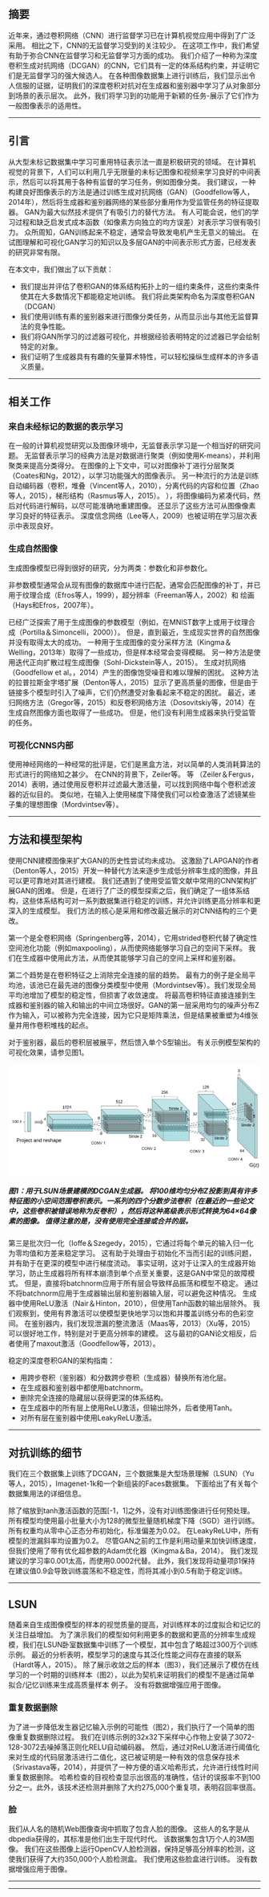 ## 摘要

近年来，通过卷积网络（CNN）进行监督学习已在计算机视觉应用中得到了广泛采用。 相比之下，CNN的无监督学习受到的关注较少。 在这项工作中，我们希望有助于弥合CNN在监督学习和无监督学习方面的成功。 我们介绍了一种称为深度卷积生成对抗网络（DCGAN）的CNN，它们具有一定的体系结构约束，并证明它们是无监督学习的强大候选人。 在各种图像数据集上进行训练后，我们显示出令人信服的证据，证明我们的深度卷积对抗对在生成器和鉴别器中学习了从对象部分到场景的表示层次。 此外，我们将学习到的功能用于新颖的任务-展示了它们作为一般图像表示的适用性。

---

## 引言

从大型未标记数据集中学习可重用特征表示法一直是积极研究的领域。 在计算机视觉的背景下，人们可以利用几乎无限量的未标记图像和视频来学习良好的中间表示，然后可以将其用于各种有监督的学习任务，例如图像分类。 我们建议，一种构建良好图像表示的方法是通过训练生成对抗网络（GAN）（Goodfellow等人，2014年），然后将生成器和鉴别器网络的某些部分重用作为受监管任务的特征提取器。  GAN为最大似然技术提供了有吸引力的替代方法。
有人可能会说，他们的学习过程和缺乏启发式成本函数（如像素方向独立的均方误差）对表示学习很有吸引力。 众所周知，GAN训练起来不稳定，通常会导致发电机产生无意义的输出。
在试图理解和可视化GAN学习的知识以及多层GAN的中间表示形式方面，已经发表的研究非常有限。

在本文中，我们做出了以下贡献：
- 我们提出并评估了卷积GAN的体系结构拓扑上的一组约束条件，这些约束条件使其在大多数情况下都能稳定地训练。 我们将此类架构命名为深度卷积GAN（DCGAN）
- 我们使用训练有素的鉴别器来进行图像分类任务，从而显示出与其他无监督算法的竞争性能。
- 我们将GAN所学习的过滤器可视化，并根据经验表明特定的过滤器已学会绘制特定的对象。
- 我们证明了生成器具有有趣的矢量算术特性，可以轻松操纵生成样本的许多语义质量。


---
## 相关工作

### 来自未经标记的数据的表示学习

在一般的计算机视觉研究以及图像环境中，无监督表示学习是一个相当好的研究问题。 无监督表示学习的经典方法是对数据进行聚类（例如使用K-means），并利用聚类来提高分类得分。 在图像的上下文中，可以对图像补丁进行分层聚类（Coates和Ng，2012），以学习功能强大的图像表示。 另一种流行的方法是训练自动编码器（卷积，堆叠（Vincent等人，2010），分离代码的内容和位置（Zhao等人，2015），梯形结构（Rasmus等人，2015）。  ），将图像编码为紧凑代码，然后对代码进行解码，以尽可能准确地重建图像。 还显示了这些方法可从图像像素学习良好的特征表示。 深度信念网络（Lee等人，2009）也被证明在学习层次表示中表现良好。

### 生成自然图像

生成图像模型已得到很好的研究，分为两类：参数化和非参数化。

非参数模型通常会从现有图像的数据库中进行匹配，通常会匹配图像的补丁，并已用于纹理合成（Efros等人，1999），超分辨率（Freeman等人，2002）和 绘画（Hays和Efros，2007年）。

已经广泛探索了用于生成图像的参数模型（例如，在MNIST数字上或用于纹理合成（Portilla＆Simoncelli，2000））。 但是，直到最近，生成现实世界的自然图像并没有取得太大的成功。 一种用于生成图像的变分采样方法（Kingma＆Welling，2013年）取得了一些成功，但是样本经常会变得模糊。 另一种方法是使用迭代正向扩散过程生成图像（Sohl-Dickstein等人，2015）。 生成对抗网络（Goodfellow et al。，2014）产生的图像饱受噪音和难以理解的困扰。 这种方法的拉普拉斯金字塔扩展（Denton等人，2015）显示了更高质量的图像，但是由于链接多个模型时引入了噪声，它们仍然遭受对象看起来不稳定的困扰。 最近，递归网络方法（Gregor等，2015）和反卷积网络方法（Dosovitskiy等，2014）在生成自然图像方面也取得了一些成功。 但是，他们没有利用生成器来执行受监管的任务。

### 可视化CNNS内部

使用神经网络的一种经常的批评是，它们是黑盒方法，对以简单的人类消耗算法的形式进行的网络知之甚少。 在CNN的背景下，Zeiler等。 等 （Zeiler＆Fergus，2014）表明，通过使用反卷积并过滤最大激活量，可以找到网络中每个卷积滤波器的近似目的。 类似地，在输入上使用梯度下降使我们可以检查激活了滤镜某些子集的理想图像（Mordvintsev等）。


---
## 方法和模型架构



使用CNN建模图像来扩大GAN的历史性尝试均未成功。 这激励了LAPGAN的作者（Denton等人，2015）开发一种替代方法来逐步生成低分辨率生成的图像，并且可以更可靠地对其进行建模。 我们还遇到了使用受监管文献中常用的CNN架构扩展GAN的困难。 但是，在进行了广泛的模型探索之后，我们确定了一组体系结构，这些体系结构可对一系列数据集进行稳定的训练，并允许训练更高分辨率和更深入的生成模型。
我们方法的核心是采用和修改最近展示的对CNN结构的三个更改。

第一个是全卷积网络（Springenberg等，2014），它用strided卷积代替了确定性空间池化功能（例如maxpooling），从而使网络能够学习自己的空间下采样。 我们在生成器中使用此方法，从而使其能够学习自己的空间上采样和鉴别器。

第二个趋势是在卷积特征之上消除完全连接的层的趋势。
最有力的例子是全局平均池，该池已在最先进的图像分类模型中使用（Mordvintsev等）。我们发现全局平均池增加了模型的稳定性，但损害了收敛速度。 将最高卷积特征直接连接到生成器和鉴别器的输入和输出的中间立场很好。GAN的第一层采用均匀的噪声分布Z作为输入，可以被称为完全连接，因为它只是矩阵乘法，但是结果被重塑为4维张量并用作卷积堆栈的起点。

对于鉴别器，最后的卷积层被展平，然后馈入单个S型输出。 有关示例模型架构的可视化效果，请参见图1。

![](图1.png)

##### 图1：用于LSUN场景建模的DCGAN生成器。 将100维均匀分布Z投影到具有许多特征图的小空间范围卷积表示。一系列的四个分数步法卷积（在最近的一些论文中，这些卷积被错误地称为反卷积），然后将这种高级表示形式转换为64×64像素的图像。 值得注意的是，没有使用完全连接或合并的层。

第三是批次归一化（Ioffe＆Szegedy，2015），它通过将每个单元的输入归一化为零均值和方差来稳定学习。 这有助于处理由于初始化不当而引起的训练问题，并有助于在更深的模型中进行梯度流动。 事实证明，这对于让深入的生成器开始学习，防止生成器将所有样本崩溃到单个点至关重要，这是GAN中常见的故障模式。 但是，直接将batchnorm应用于所有层会导致样品振荡和模型不稳定。 通过不将batchnorm应用于生成器输出层和鉴别器输入层，可以避免这种情况。
生成器中使用ReLU激活（Nair＆Hinton，2010），但使用Tanh函数的输出层除外。 我们观察到，使用有界激活可以使模型更快地学习以饱和并覆盖训练分布的色彩空间。 在鉴别器内，我们发现泄漏的整流激活（Maas等，2013）（Xu等，2015）可以很好地工作，特别是对于更高分辨率的建模。 这与最初的GAN论文相反，后者使用了maxout激活（Goodfellow等，2013）。

稳定的深度卷积GAN的架构指南：
- 用跨步卷积（鉴别器）和分数跨步卷积（生成器）替换所有池化层。
- 在生成器和鉴别器中都使用batchnorm。
- 删除完全连接的隐藏层以获得更深的体系结构。
- 在生成器中的所有层上使用ReLU激活，但输出除外，后者使用Tanh。
- 对所有层在鉴别器中使用LeakyReLU激活。



---
## 对抗训练的细节

我们在三个数据集上训练了DCGAN，三个数据集是大型场景理解（LSUN）（Yu等人，2015），Imagenet-1k和一个新组装的Faces数据集。 下面给出了有关每个数据集用法的详细信息。

除了缩放到tanh激活函数的范围[-1，1]之外，没有对训练图像进行任何预处理。 所有模型均使用最小批量大小为128的微型批量随机梯度下降（SGD）进行训练。所有权重均从零中心正态分布初始化，标准偏差为0.02。 在LeakyReLU中，所有模型的泄漏斜率均设置为0.2。
尽管GAN之前的工作是利用动量来加快训练速度，但我们使用了带有优化超参数的Adam优化器（Kingma＆Ba，2014）。 我们发现建议的学习率0.001太高，而使用0.0002代替。 此外，我们发现将动量项β1保持在建议值0.9会导致训练震荡和不稳定性，而将其减小到0.5有助于稳定训练。


---
## LSUN

随着来自生成图像模型的样本的视觉质量的提高，对训练样本的过度拟合和记忆的关注日益增加。 为了演示我们的模型如何利用更多的数据和更高的分辨率生成规模，我们在LSUN卧室数据集中训练了一个模型，其中包含了略超过300万个训练示例。 最近的分析表明，模型学习的速度与其泛化性能之间存在直接的联系（Hardt等人，2015）。 除了展示收敛之后的样本（图3），我们还展示了模仿在线学习的一个时期的训练样本（图2），以此为契机来证明我们的模型不是通过简单拟合/记忆训练来生成高质量样本 例子。 没有将数据增强应用于图像。

### 重复数据删除

为了进一步降低发生器记忆输入示例的可能性（图2），我们执行了一个简单的图像重复数据删除过程。 我们在训练示例的32x32下采样中心作物上安装了3072-128-3072去噪掉落正则化RELU自动编码器。 然后，通过对ReLU激活进行阈值化来对生成的代码层激活进行二值化，这已被证明是一种有效的信息保存技术（Srivastava等，2014），并提供了一种方便的语义哈希形式，允许进行线性时间重复数据删除。 哈希检查的目视检查显示出很高的准确性，估计的误报率不到100分之一。此外，该技术还检测并删除了大约275,000个重复项，表明召回率很高。

### 脸

我们从人名的随机Web图像查询中抓取了包含人脸的图像。 这些人的名字是从dbpedia获得的，其标准是他们出生于现代时代。
该数据集包含1万个人的3M图像。 我们在这些图像上运行OpenCV人脸检测器，保持足够高分辨率的检测，这使我们获得了大约350,000个人脸检测盒。 我们使用这些脸盒进行训练。 没有数据增强应用于图像。

---



---
